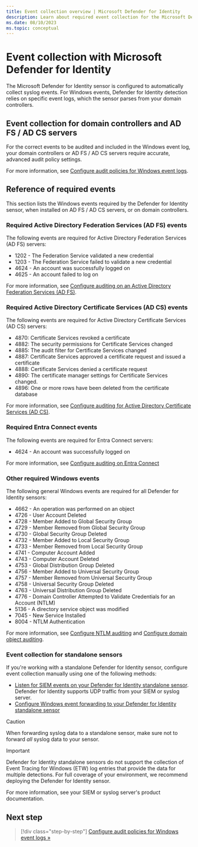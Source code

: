 ```yaml
---
title: Event collection overview | Microsoft Defender for Identity
description: Learn about required event collection for the Microsoft Defender for Identity sensor on domain controllers or AD FS / AD CS.
ms.date: 08/10/2023
ms.topic: conceptual
---
```


# Event collection with Microsoft Defender for Identity

The Microsoft Defender for Identity sensor is configured to automatically collect syslog events. For Windows events, Defender for Identity detection relies on specific event logs, which the sensor parses from your domain controllers.

## Event collection for domain controllers and AD FS / AD CS servers

For the correct events to be audited and included in the Windows event log, your domain controllers or AD FS / AD CS servers require accurate, advanced audit policy settings.

For more information, see [Configure audit policies for Windows event logs](../configure-windows-event-collection.md).

## Reference of required events

This section lists the Windows events required by the Defender for Identity sensor, when installed on AD FS / AD CS servers, or on domain controllers.

### Required Active Directory Federation Services (AD FS) events

The following events are required for Active Directory Federation Services (AD FS) servers:

- 1202 - The Federation Service validated a new credential
- 1203 - The Federation Service failed to validate a new credential
- 4624 - An account was successfully logged on
- 4625 - An account failed to log on

For more information, see [Configure auditing on an Active Directory Federation Services (AD FS)](../configure-windows-event-collection.md#configure-auditing-on-an-active-directory-federation-services-ad-fs).

### Required Active Directory Certificate Services (AD CS) events

The following events are required for Active Directory Certificate Services (AD CS) servers:

- 4870: Certificate Services revoked a certificate
- 4882: The security permissions for Certificate Services changed
- 4885: The audit filter for Certificate Services changed
- 4887: Certificate Services approved a certificate request and issued a certificate
- 4888: Certificate Services denied a certificate request
- 4890: The certificate manager settings for Certificate Services changed.
- 4896: One or more rows have been deleted from the certificate database

For more information, see [Configure auditing for Active Directory Certificate Services (AD CS)](../configure-windows-event-collection.md#configure-auditing-for-active-directory-certificate-services-ad-cs).

### Required Entra Connect events

The following events are required for Entra Connect servers:

- 4624 - An account was successfully logged on

For more information, see [Configure auditing on Entra Connect](../configure-windows-event-collection.md#configure-auditing-for-entra-connect)

### Other required Windows events

The following general Windows events are required for all Defender for Identity sensors: 

- 4662 - An operation was performed on an object
- 4726 - User Account Deleted
- 4728 - Member Added to Global Security Group
- 4729 - Member Removed from Global Security Group
- 4730 - Global Security Group Deleted
- 4732 - Member Added to Local Security Group
- 4733 - Member Removed from Local Security Group
- 4741 - Computer Account Added
- 4743 - Computer Account Deleted
- 4753 - Global Distribution Group Deleted
- 4756 - Member Added to Universal Security Group
- 4757 - Member Removed from Universal Security Group
- 4758 - Universal Security Group Deleted
- 4763 - Universal Distribution Group Deleted
- 4776 - Domain Controller Attempted to Validate Credentials for an Account (NTLM)
- 5136 - A directory service object was modified
- 7045 - New Service Installed
- 8004 - NTLM Authentication

For more information, see [Configure NTLM auditing](../configure-windows-event-collection.md#configure-ntlm-auditing) and [Configure domain object auditing](../configure-windows-event-collection.md#configure-domain-object-auditing).

### Event collection for standalone sensors

If you're working with a standalone Defender for Identity sensor, configure event collection manually using one of the following methods:

- [Listen for SIEM events on your Defender for Identity standalone sensor](configure-event-collection.md). Defender for Identity supports UDP traffic from your SIEM or syslog server.
- [Configure Windows event forwarding to your Defender for Identity standalone sensor](configure-event-forwarding.md)

> [!CAUTION]
> When forwarding syslog data to a standalone sensor, make sure not to forward *all* syslog data to your sensor.
>

> [!IMPORTANT]
> Defender for Identity standalone sensors do not support the collection of Event Tracing for Windows (ETW) log entries that provide the data for multiple detections. For full coverage of your environment, we recommend deploying the Defender for Identity sensor.

For more information, see your SIEM or syslog server's product documentation.

## Next step

> [!div class="step-by-step"]
> [Configure audit policies for Windows event logs »](../configure-windows-event-collection.md)